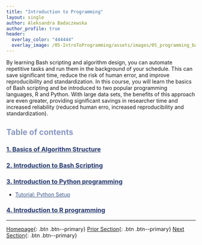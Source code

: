 ```yaml
---
title: "Introduction to Programming"
layout: single
author: Aleksandra Badaczewska
author_profile: true
header:
  overlay_color: "444444"
  overlay_image: /05-IntroToProgramming/assets/images/05_programming_banner.png
---
```


By learning Bash scripting and algorithm design, you can automate repetitive tasks and run them in the background of your schedule. This can save significant time, reduce the risk of human error, and improve reproducibility and standardization. In this course, you will learn the basics of Bash scripting and be introduced to two popular programming languages, R and Python. With large data sets, the benefits of this approach are even greater, providing significant savings in researcher time and increased reliability (reduced human erro, increased reproducibility and standardization).


## <span style="color: #8997c1;">Table of contents</span>

### **<a href="01-ALGORITHM/01-basics-of-algorithm-structure" style="color: #24376b;">1. Basics of Algorithm Structure</a>**

### **<a href="02-BASH/01-introduction-to-bash-scripting" style="color: #24376b;">2. Introduction to Bash Scripting</a>**

### **<a href="03-PYTHON/01-introduction-to-python" style="color: #24376b;">3. Introduction to Python programming</a>**
* <a href="03-PYTHON/02-Python-setup" style="color: #3f5a8a;">Tutorial: Python Setup</a>

### **<a href="04-R/01-introduction-to-R" style="color: #24376b;">4. Introduction to R programming</a>**


---

[Homepage](../index.md){: .btn  .btn--primary}
[Prior Section](../04-DevelopmentEnvironment/00-DevelopmentEnvironment-LandingPage){: .btn  .btn--primary}
[Next Section](../06-IntroToHPC/00-IntroToHPC-LandingPage){: .btn  .btn--primary}
